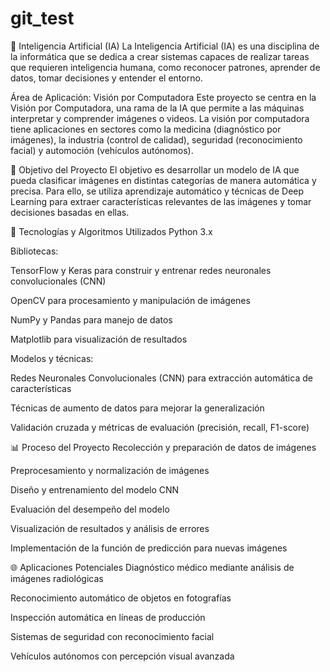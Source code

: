 # git_test
🤖 Inteligencia Artificial (IA)
La Inteligencia Artificial (IA) es una disciplina de la informática que se dedica a crear sistemas capaces de realizar tareas que requieren inteligencia humana, como reconocer patrones, aprender de datos, tomar decisiones y entender el entorno.

Área de Aplicación: Visión por Computadora
Este proyecto se centra en la Visión por Computadora, una rama de la IA que permite a las máquinas interpretar y comprender imágenes o videos. La visión por computadora tiene aplicaciones en sectores como la medicina (diagnóstico por imágenes), la industria (control de calidad), seguridad (reconocimiento facial) y automoción (vehículos autónomos).

🎯 Objetivo del Proyecto
El objetivo es desarrollar un modelo de IA que pueda clasificar imágenes en distintas categorías de manera automática y precisa. Para ello, se utiliza aprendizaje automático y técnicas de Deep Learning para extraer características relevantes de las imágenes y tomar decisiones basadas en ellas.

🧠 Tecnologías y Algoritmos Utilizados
Python 3.x

Bibliotecas:

TensorFlow y Keras para construir y entrenar redes neuronales convolucionales (CNN)

OpenCV para procesamiento y manipulación de imágenes

NumPy y Pandas para manejo de datos

Matplotlib para visualización de resultados

Modelos y técnicas:

Redes Neuronales Convolucionales (CNN) para extracción automática de características

Técnicas de aumento de datos para mejorar la generalización

Validación cruzada y métricas de evaluación (precisión, recall, F1-score)

📊 Proceso del Proyecto
Recolección y preparación de datos de imágenes

Preprocesamiento y normalización de imágenes

Diseño y entrenamiento del modelo CNN

Evaluación del desempeño del modelo

Visualización de resultados y análisis de errores

Implementación de la función de predicción para nuevas imágenes

🌐 Aplicaciones Potenciales
Diagnóstico médico mediante análisis de imágenes radiológicas

Reconocimiento automático de objetos en fotografías

Inspección automática en líneas de producción

Sistemas de seguridad con reconocimiento facial

Vehículos autónomos con percepción visual avanzada